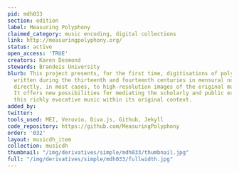 ```yaml
---
pid: mdh033
section: edition
label: Measuring Polyphony
claimed_category: music encoding, digital collections
link: http://measuringpolyphony.org/
status: active
open_access: 'TRUE'
creators: Karen Desmond
stewards: Brandeis University
blurb: This project presents, for the first time, digitisations of polyphonic compositions
  written during the thirteenth and fourteenth centuries in mensural notation, linked
  directly, in most cases, to high-resolution images of the original manuscript sources.
  It offers new possibilities for mediating the scholarly and public experience of
  this richly evocative music within its original context.
added_by:
twitter:
tools_used: MEI, Verovio, Diva.js, Github, Jekyll
code_repository: https://github.com/MeasuringPolyphony
order: '032'
layout: musicdh_item
collection: musicdh
thumbnail: "/img/derivatives/simple/mdh033/thumbnail.jpg"
full: "/img/derivatives/simple/mdh033/fullwidth.jpg"
---
```

